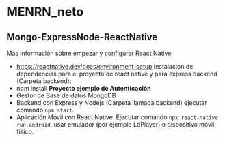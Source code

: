 # MENRN_neto
 Mongo-ExpressNode-ReactNative
 ---
 Más información sobre empezar y configurar React Native
 - https://reactnative.dev/docs/environment-setup
 Instalacion de dependencias para el proyecto de react native y para express backend (Carpeta backend):
 - npm install
**Proyecto ejemplo de Autenticación**
- Gestor de Base de datos MongoDB
- Backend con Express y Nodejs (Carpeta llamada backend) ejecutar comando `npm start`.
- Aplicación Móvil con React Native. Ejecutar comando `npx react-native run-android`, usar emulador (por ejemplo LdPlayer) o dispositivo móvil físico. 